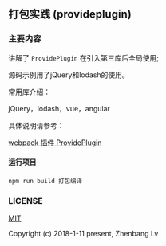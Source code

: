 ## 打包实践 (provideplugin)

### 主要内容

讲解了 `ProvidePlugin` 在引入第三库后全局使用;

源码示例用了jQuery和lodash的使用。

常用库介绍：

jQuery，lodash，vue，angular

具体说明请参考：

[webpack 插件 ProvidePlugin](https://github.com/lvzhenbang/webpack-learning/blob/master/doc/first/provideplugin.md)

#### 运行项目

```
npm run build 打包编译
```

### LICENSE

[MIT](https://opensource.org/licenses/MIT)

Copyright (c) 2018-1-11 present, Zhenbang Lv

